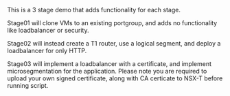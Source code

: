 This is a 3 stage demo that adds functionality for each stage.

Stage01 will clone VMs to an existing portgroup, and adds no functionality like loadbalancer or security.

Stage02 will instead create a T1 router, use a logical segment, and deploy a loadbalancer for only HTTP.

Stage03 will implement a loadbalancer with a certificate, and implement microsegmentation for the application.
Please note you are required to upload your own signed certificate, along with CA certicate to NSX-T before running script.
